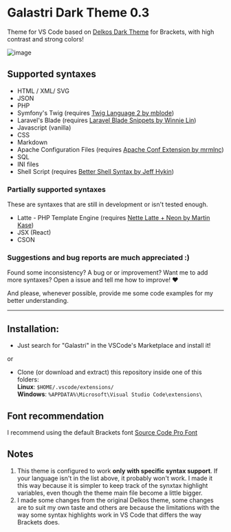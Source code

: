 # Galastri Dark Theme 0.3
Theme for VS Code based on [Delkos Dark Theme](https://github.com/David5i6/Brackets-Delkos-Dark-Theme) for Brackets, with high contrast and strong colors!

![image](https://user-images.githubusercontent.com/49572917/113118009-68fecf00-91e5-11eb-86cd-a3bbfc3030eb.png)

## Supported syntaxes
- HTML / XML/ SVG
- JSON
- PHP
- Symfony's Twig (requires [Twig Language 2 by mblode](https://marketplace.visualstudio.com/items?itemName=mblode.twig-language-2))
- Laravel's Blade (requires [Laravel Blade Snippets by Winnie Lin](https://marketplace.visualstudio.com/items?itemName=onecentlin.laravel-blade))
- Javascript (vanilla)
- CSS
- Markdown
- Apache Configuration Files (requires [Apache Conf Extension by mrmlnc](https://marketplace.visualstudio.com/items?itemName=mrmlnc.vscode-apache))
- SQL
- INI files
- Shell Script (requires [Better Shell Syntax by Jeff Hykin](https://marketplace.visualstudio.com/items?itemName=jeff-hykin.better-shellscript-syntax))

### Partially supported syntaxes
These are syntaxes that are still in development or isn't tested enough.
- Latte - PHP Template Engine (requires [Nette Latte + Neon by Martin Kase](https://marketplace.visualstudio.com/items?itemName=kasik96.latte))
- JSX (React)
- CSON

### Suggestions and bug reports are much appreciated :)
Found some inconsistency? A bug or or improvement? Want me to add more syntaxes? Open a issue and tell me how to improve! ❤

And please, whenever possible, provide me some code examples for my better understanding.

---

## Installation:
- Just search for "Galastri" in the VSCode's Marketplace and install it!

or

- Clone (or download and extract) this repository inside one of this folders:<br>
  **Linux**: `$HOME/.vscode/extensions/`<br>
  **Windows**: `%APPDATA%\Microsoft\Visual Studio Code\extensions\`

## Font recommendation
I recommend using the default Brackets font [Source Code Pro Font](https://github.com/adobe-fonts/source-code-pro)

## Notes
1. This theme is configured to work **only with specific syntax support**. If your language isn't in the list above, it probably won't work. I made it this way because it is simpler to keep track of the synxtax highlight variables, even though the theme main file become a little bigger.
2. I made some changes from the original Delkos theme, some changes are to suit my own taste and others are because the limitations with the way some syntax highlights work in VS Code that differs the way Brackets does.
